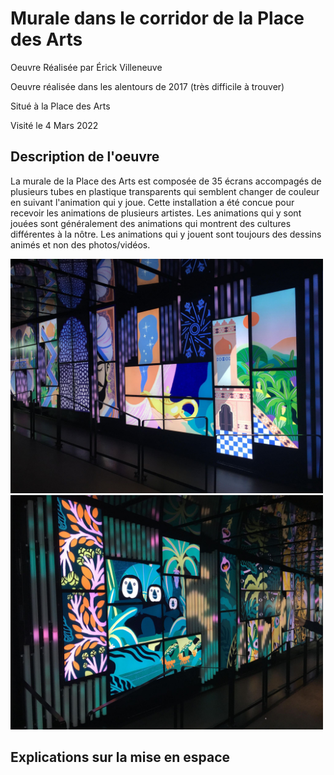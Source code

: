 # Murale dans le corridor de la Place des Arts

Oeuvre Réalisée par Érick Villeneuve

Oeuvre réalisée dans les alentours de 2017 (très difficile à trouver)

Situé à la Place des Arts

Visité le 4 Mars 2022

## Description de l'oeuvre

La murale de la Place des Arts est composée de 35 écrans accompagés de plusieurs tubes en plastique transparents qui semblent changer de couleur en suivant l'animation qui y joue. Cette installation a été concue pour recevoir les animations de plusieurs artistes. Les animations qui y sont jouées sont généralement des animations qui montrent des cultures différentes à la nôtre. Les animations qui y jouent sont toujours des dessins animés et non des photos/vidéos.  

<img src="media/Expo6.jpg" style="width: 500px;"></img>
<img src="media/Expo5.jpg" style="width: 500px;"></img>

## Explications sur la mise en espace
